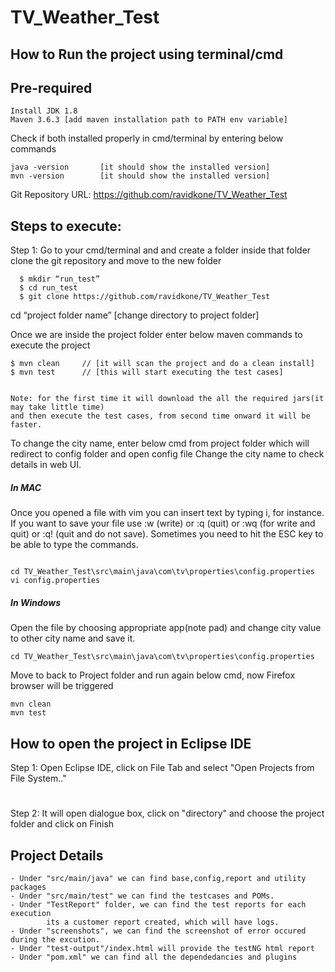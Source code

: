 # TV_Weather_Test
## How to Run the project using terminal/cmd

## Pre-required
```
Install JDK 1.8 
Maven 3.6.3 [add maven installation path to PATH env variable] 
```

Check if both installed properly in cmd/terminal by entering below commands
```
java -version  		[it should show the installed version]
mvn -version 		[it should show the installed version]
```

Git Repository URL: https://github.com/ravidkone/TV_Weather_Test

## Steps to execute:
Step 1: Go to your cmd/terminal and and create a folder
        inside that folder clone the git repository and move to the new folder
```
  $ mkdir “run_test” 
  $ cd run_test
  $ git clone https://github.com/ravidkone/TV_Weather_Test
``` 

 cd “project folder name” [change directory to project folder]

Once we are inside the project folder enter below maven commands to execute the project
```
$ mvn clean     // [it will scan the project and do a clean install]
$ mvn test      // [this will start executing the test cases]


Note: for the first time it will download the all the required jars(it may take little time) 
and then execute the test cases, from second time onward it will be faster.
```
To change the city name, enter below cmd from project folder which will redirect to config folder and open config file
Change the city name to check details in web UI.

##### In MAC

Once you opened a file with vim you can insert text by typing i, for instance.
If you want to save your file use :w (write) or :q (quit) or :wq (for write and quit) or :q! (quit and do not save). 
Sometimes you need to hit the ESC key to be able to type the commands.
```

cd TV_Weather_Test\src\main\java\com\tv\properties\config.properties
vi config.properties
```

##### In Windows
Open the file by choosing appropriate app(note pad) and change city value to other city name and save it.
```
cd TV_Weather_Test\src\main\java\com\tv\properties\config.properties
```




Move to back to Project folder and run again below cmd, now Firefox browser will be triggered
```
mvn clean
mvn test
```

## How to open the project in Eclipse IDE
Step 1: Open Eclipse IDE, click on File Tab and select "Open Projects from File System.." 
#
Step 2: It will open dialogue box, click on "directory" and choose the project folder and click on Finish

## Project Details
    - Under "src/main/java" we can find base,config,report and utility packages
    - Under "src/main/test" we can find the testcases and POMs.
    - Under "TestReport" folder, we can find the test reports for each execution
            its a customer report created, which will have logs.
    - Under "screenshots", we can find the screenshot of error occured during the excution.
    - Under "test-output"/index.html will provide the testNG html report
    - Under "pom.xml" we can find all the dependedancies and plugins
